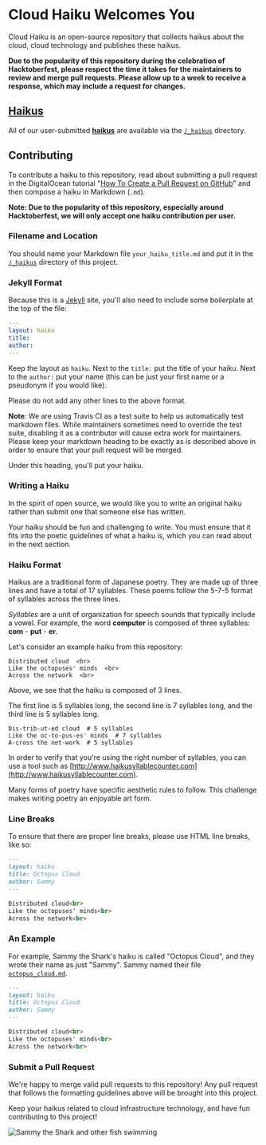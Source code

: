 # Cloud Haiku Welcomes You

Cloud Haiku is an open-source repository that collects haikus about the cloud, cloud technology and publishes these haikus.

**Due to the popularity of this repository during the celebration of Hacktoberfest, please respect the time it takes for the maintainers to review and merge pull requests. Please allow up to a week to receive a response, which may include a request for changes.**

## [Haikus](https://do-community.github.io/cloud_haiku/haikus/)

All of our user-submitted **[haikus](https://do-community.github.io/cloud_haiku/haikus/)** are available via the [`/_haikus`](https://github.com/do-community/cloud_haiku/tree/master/_haikus) directory.

## Contributing

To contribute a haiku to this repository, read about submitting a pull request in the DigitalOcean tutorial "[How To Create a Pull Request on GitHub](https://www.digitalocean.com/community/tutorials/how-to-create-a-pull-request-on-github)" and then compose a haiku in Markdown (`.md`).

**Note: Due to the popularity of this repository, especially around Hacktoberfest, we will only accept one haiku contribution per user.**

### Filename and Location

You should name your Markdown file `your_haiku_title.md` and put it in the [`/_haikus`](https://github.com/do-community/cloud_haiku/tree/master/_haikus) directory of this project.

### Jekyll Format

Because this is a [Jekyll](https://jekyllrb.com/) site, you'll also need to include some boilerplate at the top of the file:

```yaml
---
layout: haiku
title:
author:
---
```

Keep the layout as `haiku`. Next to the `title:` put the title of your haiku. Next to the `author:` put your name (this can be just your first name or a pseudonym if you would like).

Please do not add any other lines to the above format.

**Note**: We are using Travis CI as a test suite to help us automatically test markdown files. While maintainers sometimes need to override the test suite, disabling it as a contributor will cause extra work for maintainers. Please keep your markdown heading to be exactly as is described above in order to ensure that your pull request will be merged.

Under this heading, you'll put your haiku.

### Writing a Haiku

In the spirit of open source, we would like you to write an original haiku rather than submit one that someone else has written.

Your haiku should be fun and challenging to write. You must ensure that it fits into the poetic guidelines of what a haiku is, which you can read about in the next section.

### Haiku Format

Haikus are a traditional form of Japanese poetry. They are made up of three lines and have a total of 17 syllables. These poems follow the 5-7-5 format of syllables across the three lines.

*Syllables* are a unit of organization for speech sounds that typically include a vowel. For example, the word **computer** is composed of three syllables: **com** - **put** - **er**.

Let's consider an example haiku from this repository:

```
Distributed cloud  <br>
Like the octopuses' minds  <br>
Across the network  <br>
```

Above, we see that the haiku is composed of 3 lines.

The first line is 5 syllables long, the second line is 7 syllables long, and the third line is 5 syllables long.

```
Dis-trib-ut-ed cloud  # 5 syllables  
Like the oc-to-pus-es' minds  # 7 syllables  
A-cross the net-work  # 5 syllables  
```

In order to verify that you're using the right number of syllables, you can use a tool such as [http://www.haikusyllablecounter.com](http://www.haikusyllablecounter.com).

Many forms of poetry have specific aesthetic rules to follow. This challenge makes writing poetry an enjoyable art form.

### Line Breaks

To ensure that there are proper line breaks, please use HTML line breaks, like so:

```markdown
---
layout: haiku
title: Octopus Cloud
author: Sammy
---

Distributed cloud<br>
Like the octopuses' minds<br>
Across the network<br>
```

### An Example

For example, Sammy the Shark's haiku is called "Octopus Cloud", and they wrote their name as just "Sammy". Sammy named their file [`octopus_cloud.md`](https://github.com/do-community/cloud_haiku/blob/master/_haikus/octopus_cloud.md).

```markdown
---
layout: haiku
title: Octopus Cloud
author: Sammy
---

Distributed cloud<br>
Like the octopuses' minds<br>
Across the network<br>
```

### Submit a Pull Request

We're happy to merge valid pull requests to this repository! Any pull request that follows the formatting guidelines above will be brought into this project.

Keep your haikus related to cloud infrastructure technology, and have fun contributing to this project!

![Sammy the Shark and other fish swimming](https://do-community.github.io/cloud_haiku/assets/swim.png)
